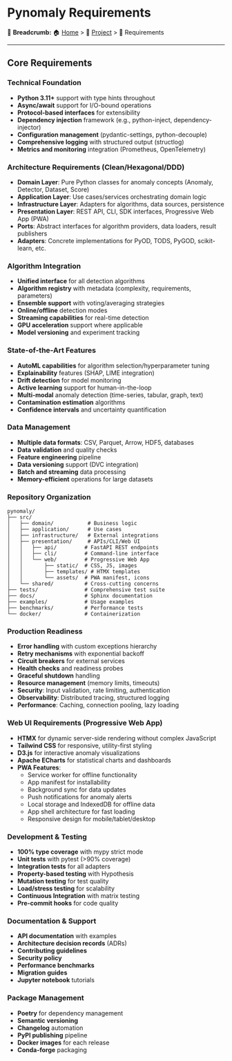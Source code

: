 # Pynomaly Requirements

🍞 **Breadcrumb:** 🏠 [Home](../../docs/index.md) > 📁 [Project](../README.md) > 📄 Requirements

---


## Core Requirements

### Technical Foundation
- **Python 3.11+** support with type hints throughout
- **Async/await** support for I/O-bound operations
- **Protocol-based interfaces** for extensibility
- **Dependency injection** framework (e.g., python-inject, dependency-injector)
- **Configuration management** (pydantic-settings, python-decouple)
- **Comprehensive logging** with structured output (structlog)
- **Metrics and monitoring** integration (Prometheus, OpenTelemetry)

### Architecture Requirements (Clean/Hexagonal/DDD)
- **Domain Layer**: Pure Python classes for anomaly concepts (Anomaly, Detector, Dataset, Score)
- **Application Layer**: Use cases/services orchestrating domain logic
- **Infrastructure Layer**: Adapters for algorithms, data sources, persistence
- **Presentation Layer**: REST API, CLI, SDK interfaces, Progressive Web App (PWA)
- **Ports**: Abstract interfaces for algorithm providers, data loaders, result publishers
- **Adapters**: Concrete implementations for PyOD, TODS, PyGOD, scikit-learn, etc.

### Algorithm Integration
- **Unified interface** for all detection algorithms
- **Algorithm registry** with metadata (complexity, requirements, parameters)
- **Ensemble support** with voting/averaging strategies
- **Online/offline** detection modes
- **Streaming capabilities** for real-time detection
- **GPU acceleration** support where applicable
- **Model versioning** and experiment tracking

### State-of-the-Art Features
- **AutoML capabilities** for algorithm selection/hyperparameter tuning
- **Explainability** features (SHAP, LIME integration)
- **Drift detection** for model monitoring
- **Active learning** support for human-in-the-loop
- **Multi-modal** anomaly detection (time-series, tabular, graph, text)
- **Contamination estimation** algorithms
- **Confidence intervals** and uncertainty quantification

### Data Management
- **Multiple data formats**: CSV, Parquet, Arrow, HDF5, databases
- **Data validation** and quality checks
- **Feature engineering** pipeline
- **Data versioning** support (DVC integration)
- **Batch and streaming** data processing
- **Memory-efficient** operations for large datasets

### Repository Organization
```
pynomaly/
├── src/
│   ├── domain/           # Business logic
│   ├── application/      # Use cases
│   ├── infrastructure/   # External integrations
│   ├── presentation/     # APIs/CLI/Web UI
│   │   ├── api/         # FastAPI REST endpoints
│   │   ├── cli/         # Command-line interface
│   │   └── web/         # Progressive Web App
│   │       ├── static/  # CSS, JS, images
│   │       ├── templates/ # HTMX templates
│   │       └── assets/  # PWA manifest, icons
│   └── shared/          # Cross-cutting concerns
├── tests/               # Comprehensive test suite
├── docs/                # Sphinx documentation
├── examples/            # Usage examples
├── benchmarks/          # Performance tests
└── docker/              # Containerization
```

### Production Readiness
- **Error handling** with custom exceptions hierarchy
- **Retry mechanisms** with exponential backoff
- **Circuit breakers** for external services
- **Health checks** and readiness probes
- **Graceful shutdown** handling
- **Resource management** (memory limits, timeouts)
- **Security**: Input validation, rate limiting, authentication
- **Observability**: Distributed tracing, structured logging
- **Performance**: Caching, connection pooling, lazy loading

### Web UI Requirements (Progressive Web App)
- **HTMX** for dynamic server-side rendering without complex JavaScript
- **Tailwind CSS** for responsive, utility-first styling
- **D3.js** for interactive anomaly visualizations
- **Apache ECharts** for statistical charts and dashboards
- **PWA Features**:
  - Service worker for offline functionality
  - App manifest for installability
  - Background sync for data updates
  - Push notifications for anomaly alerts
  - Local storage and IndexedDB for offline data
  - App shell architecture for fast loading
  - Responsive design for mobile/tablet/desktop

### Development & Testing
- **100% type coverage** with mypy strict mode
- **Unit tests** with pytest (>90% coverage)
- **Integration tests** for all adapters
- **Property-based testing** with Hypothesis
- **Mutation testing** for test quality
- **Load/stress testing** for scalability
- **Continuous Integration** with matrix testing
- **Pre-commit hooks** for code quality

### Documentation & Support
- **API documentation** with examples
- **Architecture decision records** (ADRs)
- **Contributing guidelines**
- **Security policy**
- **Performance benchmarks**
- **Migration guides**
- **Jupyter notebook** tutorials

### Package Management
- **Poetry** for dependency management
- **Semantic versioning**
- **Changelog** automation
- **PyPI publishing** pipeline
- **Docker images** for each release
- **Conda-forge** packaging
